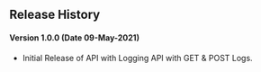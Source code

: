 ## Release History

#### Version 1.0.0 (Date 09-May-2021)

- Initial Release of API with Logging API with GET & POST Logs.
